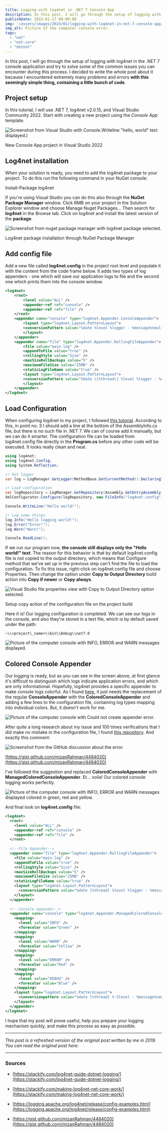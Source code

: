 ```yaml
---
title: Logging with log4net in .NET 7 Console App
description: In this post, I will go through the setup of logging with log4net in the .NET 7 console application and try to solve some of the common issues you can encounter during this process.
publishDate: 2023-01-17 00:00:00
img: '/assets/images/2023/01/logging-with-log4net-in-net-7-console-app/images/hero.jpg'
img_alt: Picture of the computer console error.
tags: 
  - "net"
  - "net-core"
  - "dotnet"
---
```


In this post, I will go through the setup of logging with log4net in the .NET 7 console application and try to solve some of the common issues you can encounter during this process. I decided to write the whole post about it because I encountered extremely many problems and errors **with this seemingly simple thing, containing a little bunch of code**.

## Project setup

In this tutorial, I will use .NET 7, log4net v2.0.15, and Visual Studio Community 2022. Start with creating a new project using the _Console App_ template.

![Screenshot from Visual Studio with Console.Writeline "hello, world" text displayed.)](/assets/images/2023/01/logging-with-log4net-in-net-7-console-app/images/image-5.png?w=1024)

New Console App project in Visual Studio 2022

## Log4net installation

When your solution is ready, you need to add the log4net package to your project. To do this run the following command in your NuGet console:

Install-Package log4net

If you're using Visual Studio you can do this also through the **NuGet Package Manager** window. Click RMB on your project in the Solution Explorer window and choose Manage Nuget Packages... Then search for **log4net** in the Browse tab. Click on log4net and install the latest version of the **package**.

![Screenshot from nuget package manager with log4net package selected.](/assets/images/2023/01/logging-with-log4net-in-net-7-console-app/images/image-6.png?w=887)

Log4net package installation through NuGet Package Manager

## Add config file

Add a new file called **log4net.config** in the project root level and populate it with the content from the code frame below. It adds two types of log appenders - one which will save our application logs to file and the second one which prints them into the console window.

```xml
<log4net>
    <root>
        <level value="ALL" />
        <appender-ref ref="console" />
        <appender-ref ref="file" />
    </root>
    <appender name="console" type="log4net.Appender.ConsoleAppender">
        <layout type="log4net.Layout.PatternLayout">
        <conversionPattern value="%date %level %logger - %message%newline" />
        </layout>
    </appender>
    <appender name="file" type="log4net.Appender.RollingFileAppender">
        <file value="main.log" />
        <appendToFile value="true" />
        <rollingStyle value="Size" />
        <maxSizeRollBackups value="5" />
        <maximumFileSize value="25MB" />
        <staticLogFileName value="true" />
        <layout type="log4net.Layout.PatternLayout">
        <conversionPattern value="%date \[%thread\] %level %logger - %message%newline" />
        </layout>
    </appender>
</log4net>
```

## Load Configuration

When configuring log4net in my project, I followed [this tutorial](https://stackify.com/log4net-guide-dotnet-logging/). According to this, in point no. 3 I should add a line at the bottom of the AssemblyInfo.cs file, but there is no such file in .NET 7. We can of course add it manually, but we can do it smarter. The configuration file can be loaded from log4net.config file directly in the **Program.cs** before any other code will be executed. It looks really clean and neat.

```csharp
using log4net;
using log4net.Config;
using System.Reflection;

// Get logger
var log = LogManager.GetLogger(MethodBase.GetCurrentMethod().DeclaringType);

// Load configuration
var logRepository = LogManager.GetRepository(Assembly.GetEntryAssembly());
XmlConfigurator.Configure(logRepository, new FileInfo("log4net.config"));

Console.WriteLine("Hello world!");

// Log some things
log.Info("Hello logging world!");
log.Error("Error!");
log.Warn("Warn!");

Console.ReadLine();
```

If we run our program now, **the console still displays only the "Hello world!" text**. The reason for this behavior is that by default log4net.config file is not copied to the output directory, which means that Configure method that we've set up in the previous step can't find the file to load the configuration. To fix this issue, right-click on log4net.config file and choose Properties. Then change the option under **Copy to Output Directory** build action into **Copy if newer** or **Copy always**.

![Visual Studio file properties view with Copy to Output Directory option selected.](/assets/images/2023/01/logging-with-log4net-in-net-7-console-app/images/image-8.png)

Setup copy action of the configuration file on the project build

Here it is! Our logging configuration is completed. We can see our logs in the console, and also they're stored in a text file, which is by default saved under the path:

```shell
~\\<project\_name>\\bin\\Debug\\net7.0
```

![Picture of the computer console with INFO, ERROR and WARN messages displayed.](/assets/images/2023/01/logging-with-log4net-in-net-7-console-app/images/image-9.png?w=975)

## Colored Console Appender

Our logging is ready, but as you can see in the screen above, at first glance it's difficult to distinguish which logs indicate application errors, and which are only informational. Hopefully, log4net provides a specific appender to make console logs colorful. As I found [here](https://logging.apache.org/log4net/release/config-examples.html), it just needs the replacement of the regular **ConsoleAppender** with the **ColoredConsoleAppender** and adding a few lines to the configuration file, containing log types mapping into individual colors. But, it doesn't work for me.

![Picture of the computer console with Could not create appender error.](/assets/images/2023/01/logging-with-log4net-in-net-7-console-app/images/colored-console-error.png)

After quite a long research about my issue and 100 times verifications that I did make no mistake in the configuration file, I found [this repository](https://gist.github.com/mizanRahman/4484020). And exactly this comment:

![Screenshot from the GitHub discussion about the error.](/assets/images/2023/01/logging-with-log4net-in-net-7-console-app/images/colored-console-solution.png)

[https://gist.github.com/mizanRahman/4484020](https://gist.github.com/mizanRahman/4484020)

I've followed the suggestion and replaced **ColoredConsoleAppender** with **ManagedColoredConsoleAppender**. Et... voila! Our colored console logging works perfectly.

![Picture of the computer console with INFO, ERROR and WARN messages displayed colored in green, red and yellow.](/assets/images/2023/01/logging-with-log4net-in-net-7-console-app/images/image-10.png?w=979)

And final look on **log4net.config** file:

```xml
<log4net>
  <root>
    <level value="ALL" />
    <appender-ref ref="console" />
    <appender-ref ref="file" />
  </root>
   
  <!--File Appender-->
  <appender name="file" type="log4net.Appender.RollingFileAppender">
    <file value="main.log" />
    <appendToFile value="true" />
    <rollingStyle value="Size" />
    <maxSizeRollBackups value="5" />
    <maximumFileSize value="25MB" />
    <staticLogFileName value="true" />
    <layout type="log4net.Layout.PatternLayout">
      <conversionPattern value="%date [%thread] %level %logger - %message%newline" />
    </layout>
  </appender>
   
  <!--Console appender-->
  <appender name="console" type="log4net.Appender.ManagedColoredConsoleAppender">
    <mapping>
      <level value="INFO" />
      <forecolor value="Green" />
    </mapping>
    <mapping>
      <level value="WARN" />
      <forecolor value="Yellow" />
    </mapping>
    <mapping>
      <level value="ERROR" />
      <forecolor value="Red" />
    </mapping>
    <mapping>
      <level value="DEBUG" />
      <forecolor value="Blue" />
    </mapping>
    <layout type="log4net.Layout.PatternLayout">
      <conversionpattern value="%date [%thread] %-5level - %message%newline" />
    </layout>
  </appender>
</log4net>
```

I hope that my post will prove useful, help you prepare your logging mechanism quickly, and make this process as easy as possible.

* * *

_This post is a refreshed version of the original post written by me in 2019. You can read the original post here:_

* * *

### Sources

- [https://stackify.com/log4net-guide-dotnet-logging/](https://stackify.com/log4net-guide-dotnet-logging/)

- [https://stackify.com/making-log4net-net-core-work/](https://stackify.com/making-log4net-net-core-work/)

- [https://logging.apache.org/log4net/release/config-examples.html](https://logging.apache.org/log4net/release/config-examples.html)

- [https://gist.github.com/mizanRahman/4484020](https://gist.github.com/mizanRahman/4484020)
